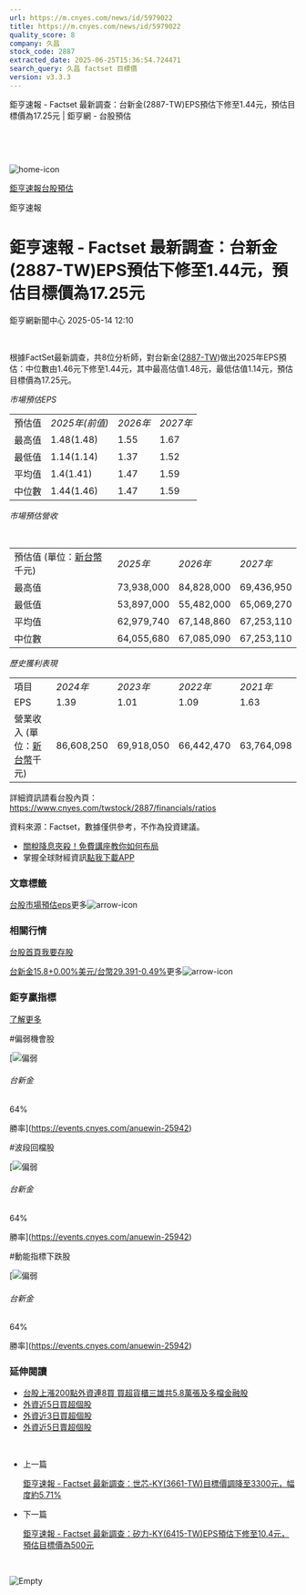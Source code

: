```yaml
---
url: https://m.cnyes.com/news/id/5979022
title: https://m.cnyes.com/news/id/5979022
quality_score: 8
company: 久昌
stock_code: 2887
extracted_date: 2025-06-25T15:36:54.724471
search_query: 久昌 factset 目標價
version: v3.3.3
---
```


鉅亨速報 - Factset 最新調查：台新金(2887-TW)EPS預估下修至1.44元，預估目標價為17.25元 | 鉅亨網 - 台股預估

‌

‌

![home-icon](/assets/icons/breadCrumb/symbol-icon-home.svg)

[鉅亨速報](/news/cat/anue_live)[台股預估](/news/cat/tw_forecast)

鉅亨速報

# 鉅亨速報 - Factset 最新調查：台新金(2887-TW)EPS預估下修至1.44元，預估目標價為17.25元

鉅亨網新聞中心 2025-05-14 12:10

‌

根據FactSet最新調查，共8位分析師，對台新金([2887-TW](https://www.cnyes.com/twstock/2887))做出2025年EPS預估：中位數由1.46元下修至1.44元，其中最高估值1.48元，最低估值1.14元，預估目標價為17.25元。

*市場預估EPS*

|  |  |  |  |
| --- | --- | --- | --- |
| 預估值 | *2025年(前值)* | *2026年* | *2027年* |
| 最高值 | 1.48(1.48) | 1.55 | 1.67 |
| 最低值 | 1.14(1.14) | 1.37 | 1.52 |
| 平均值 | 1.4(1.41) | 1.47 | 1.59 |
| 中位數 | 1.44(1.46) | 1.47 | 1.59 |

*市場預估營收*

‌

|  |  |  |  |
| --- | --- | --- | --- |
| 預估值 (單位：[新台幣](https://invest.cnyes.com/forex/detail/usdtwd)千元) | *2025年* | *2026年* | *2027年* |
| 最高值 | 73,938,000 | 84,828,000 | 69,436,950 |
| 最低值 | 53,897,000 | 55,482,000 | 65,069,270 |
| 平均值 | 62,979,740 | 67,148,860 | 67,253,110 |
| 中位數 | 64,055,680 | 67,085,090 | 67,253,110 |

*歷史獲利表現*

|  |  |  |  |  |
| --- | --- | --- | --- | --- |
| 項目 | *2024年* | *2023年* | *2022年* | *2021年* |
| EPS | 1.39 | 1.01 | 1.09 | 1.63 |
| 營業收入 (單位：[新台幣](https://invest.cnyes.com/forex/detail/usdtwd)千元) | 86,608,250 | 69,918,050 | 66,442,470 | 63,764,098 |

詳細資訊請看台股內頁：  
<https://www.cnyes.com/twstock/2887/financials/ratios>

資料來源：Factset，數據僅供參考，不作為投資建議。

* [關稅降息夾殺！免費講座教你如何布局](https://www.rsc.com.tw/Cnyes_RSC/SeminarBooking2025InvestmentOutlook.aspx?utm_source=anue&utm_medium=usstocks_end)
* 掌握全球財經資訊[點我下載APP](http://www.cnyes.com/app/?utm_source=mweb&utm_medium=HamMenuBanner&utm_campaign=fixed&utm_content=entr)

### 文章標籤

[台股](https://news.cnyes.com/tag/台股 "台股")[市場預估](https://news.cnyes.com/tag/市場預估 "市場預估")[eps](https://news.cnyes.com/tag/eps "eps")更多![arrow-icon](/assets/icons/arrows/arrow-down.svg)

### 相關行情

[台股首頁](https://www.cnyes.com/twstock)[我要存股](https://supr.link/8OHaU)

[台新金15.8+0.00%](https://www.cnyes.com/twstock/2887)[美元/台幣29.391-0.49%](https://invest.cnyes.com/forex/detail/USDTWD)更多![arrow-icon](/assets/icons/arrows/arrow-down.svg)

### 鉅亨贏指標

[了解更多](https://events.cnyes.com/anuewin-25942)

#偏弱機會股

[![偏弱](/assets/icons/win-indicator/short.svg)

###### 台新金

64%

勝率](https://events.cnyes.com/anuewin-25942)

#波段回檔股

[![偏弱](/assets/icons/win-indicator/short.svg)

###### 台新金

64%

勝率](https://events.cnyes.com/anuewin-25942)

#動能指標下跌股

[![偏弱](/assets/icons/win-indicator/short.svg)

###### 台新金

64%

勝率](https://events.cnyes.com/anuewin-25942)

### 延伸閱讀

* [台股上漲200點外資連8買 買超貨櫃三雄共5.8萬張及多檔金融股](/news/id/5977962)
* [外資近5日買超個股](/news/id/5969377)
* [外資近3日買超個股](/news/id/5969375)
* [外資近5日賣超個股](/news/id/5964118)

‌

* 上一篇

  [鉅亨速報 - Factset 最新調查：世芯-KY(3661-TW)目標價調降至3300元，幅度約5.71%](/news/id/5979767)
* 下一篇

  [鉅亨速報 - Factset 最新調查：矽力-KY(6415-TW)EPS預估下修至10.4元，預估目標價為500元](/news/id/5978416)

‌

![Empty](/assets/icons/skeleton/empty-image.svg)

‌